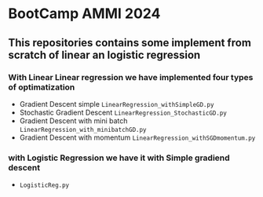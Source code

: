 # BootCamp AMMI 2024


## This repositories contains some implement from scratch of linear an logistic regression


### With Linear Linear regression we have implemented four types of optimatization
- Gradient Descent simple `LinearRegression_withSimpleGD.py`
- Stochastic Gradient Descent `LinearRegression_StochasticGD.py`
- Gradient Descent with mini batch `LinearRegression_with_minibatchGD.py`
- Gradient Descent with momentum `LinearRegression_withSGDmomentum.py`

### with Logistic Regression we have it with Simple gradiend descent
- `LogisticReg.py`




